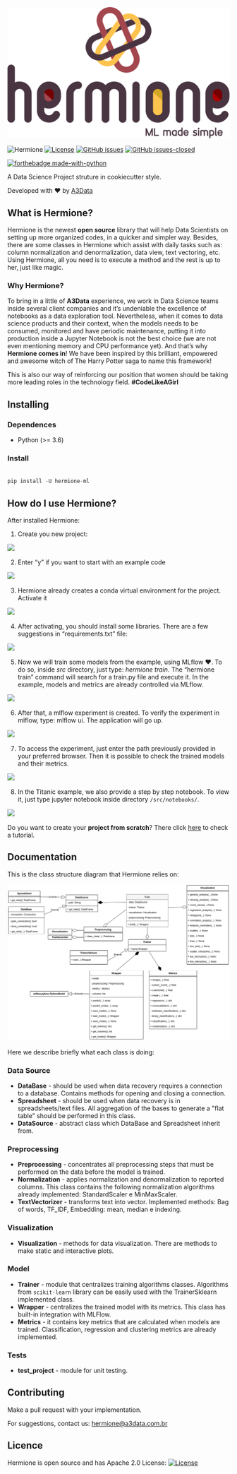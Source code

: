 ![hermione](images/vertical_logo.png)


![Hermione](https://github.com/A3Data/hermione/workflows/hermione/badge.svg)
[![License](https://img.shields.io/badge/License-Apache%202.0-blue.svg)](https://opensource.org/licenses/Apache-2.0)
[![GitHub issues](https://img.shields.io/github/issues/a3data/hermione.svg)](https://GitHub.com/a3data/hermione/issues/)
[![GitHub issues-closed](https://img.shields.io/github/issues-closed/a3data/hermione.svg)](https://GitHub.com/a3data/hermione/issues?q=is%3Aissue+is%3Aclosed)


[![forthebadge made-with-python](http://ForTheBadge.com/images/badges/made-with-python.svg)](https://www.python.org/)

A Data Science Project struture in cookiecutter style.

Developed with ❤️ by [A3Data](http://www.a3data.com.br/)

  

## What is Hermione?

  

Hermione is the newest **open source** library that will help Data Scientists on setting up more organized codes, in a quicker and simpler way. Besides, there are some classes in Hermione which assist with daily tasks such as: column normalization and denormalization, data view, text vectoring, etc. Using Hermione, all you need is to execute a method and the rest is up to her, just like magic.

### Why Hermione?
To bring in a little of **A3Data** experience, we work in Data Science teams inside several client companies and it’s undeniable the excellence of notebooks as a data exploration tool. Nevertheless, when it comes to data science products and their context, when the models needs to be consumed, monitored and have periodic maintenance, putting it into production inside a Jupyter Notebook is not the best choice (we are not even mentioning memory and CPU performance yet). And that’s why **Hermione comes in**!
We have been inspired by this brilliant, empowered and awesome witch of The Harry Potter saga to name this framework!

This is also our way of reinforcing our position that women should be taking more leading roles in the technology field. **#CodeLikeAGirl**

## Installing


### Dependences

- Python (>= 3.6)
  

### Install

```python

pip install -U hermione-ml

```
## How do I use Hermione?
After installed Hermione:
1.  Create you new project:

 ![](https://cdn-images-1.medium.com/max/800/1*7Ju0Tq2DP1pE5bfGPguh2w.png)

2. Enter “y” if you want to start with an example code

![](https://cdn-images-1.medium.com/max/800/1*TJoFVA-Nio2O3XvxBN4MUQ.png)

3. Hermione already creates a conda virtual environment for the project. Activate it

![](https://cdn-images-1.medium.com/max/800/1*38yp-E_AUxM7lIw9PCo0rw.png)

4. After activating, you should install some libraries. There are a few suggestions in “requirements.txt” file:

![](https://cdn-images-1.medium.com/max/800/1*rpXdiYmPKHNbVoKFZIHrlQ.png)

5. Now we will train some models from the example, using MLflow ❤. To do so, inside *src* directory, just type: _hermione train_. The “hermione train” command will search for a train.py file and execute it. In the example, models and metrics are already controlled via MLflow.

![](https://cdn-images-1.medium.com/max/800/1*MmVcmAYspxWdzbd5r00W5g.png)

6. After that, a mlflow experiment is created. To verify the experiment in mlflow, type: mlflow ui. The application will go up.

![](https://cdn-images-1.medium.com/max/800/1*DReyAtL9eJ0fiwxaVo3Yfw.png)

7. To access the experiment, just enter the path previously provided in your preferred browser. Then it is possible to check the trained models and their metrics.

![](https://cdn-images-1.medium.com/max/800/1*c_rDEqERZR6r8JVI3TMTcQ.png)

8. In the Titanic example, we also provide a step by step notebook. To view it, just type jupyter notebook inside directory `/src/notebooks/`.

![](https://cdn-images-1.medium.com/max/800/1*U3ToR5jDjQJihT9EnxeDdg.png)

Do you want to create your **project from scratch**? There click [here](tutorial_base.md) to check a tutorial.


## Documentation
This is the class structure diagram that Hermione relies on:

![](images/class_diagram.png)

Here we describe briefly what each class is doing:

### Data Source
-   **DataBase** - should be used when data recovery requires a connection to a database. Contains methods for opening and closing a connection.
-   **Spreadsheet**  - should be used when data recovery is in spreadsheets/text files. All aggregation of the bases to generate a "flat table" should be performed in this class.
-   **DataSource**  - abstract class which DataBase and Spreadsheet inherit from.


### Preprocessing

-   **Preprocessing**  - concentrates all preprocessing steps that must be performed on the data before the model is trained.
-   **Normalization** - applies normalization and denormalization to reported columns. This class contains the following normalization algorithms already implemented: StandardScaler e MinMaxScaler.
-   **TextVectorizer**  - transforms text into vector. Implemented methods: Bag of words, TF_IDF, Embedding: mean, median e indexing.

### Visualization

-   **Visualization** - methods for data visualization. There are methods to make static and interactive plots.

### Model

-   **Trainer**  - module that centralizes training algorithms classes. Algorithms from `scikit-learn` library can be easily used with the TrainerSklearn implemented class.
-   **Wrapper** - centralizes the trained model with its metrics. This class has built-in integration with MLFlow.
-   **Metrics** - it contains key metrics that are calculated when models are trained. Classification, regression and clustering metrics are already implemented.

### Tests
-   **test_project** - module for unit testing.
  

## Contributing

  Make a pull request with your implementation.

For suggestions, contact us: hermione@a3data.com.br

## Licence
Hermione is open source and has Apache 2.0 License: [![License](https://img.shields.io/badge/License-Apache%202.0-blue.svg)](https://opensource.org/licenses/Apache-2.0)